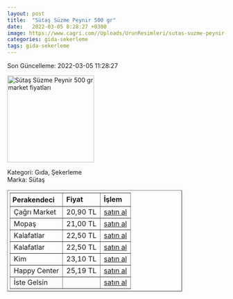 ```yaml
---
layout: post
title:  "Sütaş Süzme Peynir 500 gr"
date:   2022-03-05 8:28:27 +0300
image: https://www.cagri.com//Uploads/UrunResimleri/sutas-suzme-peynir-500-gr-d746.jpg
categories: gida-sekerleme
tags: gida-sekerleme
---
```


Son Güncelleme: 2022-03-05 11:28:27

<img src="https://www.cagri.com//Uploads/UrunResimleri/sutas-suzme-peynir-500-gr-d746.jpg" width="200" alt="Sütaş Süzme Peynir 500 gr market fiyatları" />

Kategori: Gıda, Şekerleme
<br />
Marka: Sütaş

<table border="1" style="padding: 5px;width:80%;">
  <tr>
    <td style="padding: 5px;"><strong>Perakendeci</strong></td>
    <td><strong>Fiyat</strong></td>
    <td><strong>İşlem</strong></td>
  </tr>
  <tr>
              <td>Çağrı Market</td>
              <td>20,90 TL</td>
              <td><a target="_blank" href="https://www.cagri.com/sutas-suzme-peynir-500-gr">satın al</a></td>
            </tr><tr>
              <td>Mopaş</td>
              <td>21,00 TL</td>
              <td><a target="_blank" href="https://www.mopas.com.tr/sutas-suzme-peynir-500-gr/p/102551">satın al</a></td>
            </tr><tr>
              <td>Kalafatlar</td>
              <td>22,50 TL</td>
              <td><a target="_blank" href="https://www.kalafatlar.com/urun/sutas-suzme-peynir-500-gr">satın al</a></td>
            </tr><tr>
              <td>Kalafatlar</td>
              <td>22,50 TL</td>
              <td><a target="_blank" href="https://www.kalafatlar.com/urun/sutas-suzme-peynir-500-gr">satın al</a></td>
            </tr><tr>
              <td>Kim</td>
              <td>23,10 TL</td>
              <td><a target="_blank" href="https://www.kimgeldi.com/sutas-suzme-peynir-500-gr">satın al</a></td>
            </tr><tr>
              <td>Happy Center</td>
              <td>25,19 TL</td>
              <td><a target="_blank" href="https://www.happycenter.com.tr/sutas-suzme-peynir-form-500-gr">satın al</a></td>
            </tr><tr>
              <td>İste Gelsin</td>
              <td></td>
              <td><a target="_blank" href="https://www.istegelsin.com/">satın al</a></td>
            </tr>
</table>
